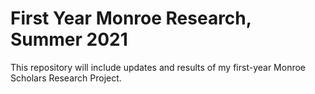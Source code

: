 # First Year Monroe Research, Summer 2021
This repository will include updates and results of my first-year Monroe Scholars Research Project. 
